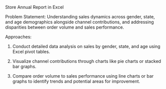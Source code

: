 Store Annual Report in Excel

Problem Statement:
Understanding sales dynamics across gender, state, and age demographics alongside channel contributions, and addressing disparities between order volume and sales performance.

Approaches:

1. Conduct detailed data analysis on sales by gender, state, and age using Excel pivot tables.
   
2. Visualize channel contributions through charts like pie charts or stacked bar graphs.
   
3. Compare order volume to sales performance using line charts or bar graphs to identify trends and potential areas for improvement.
